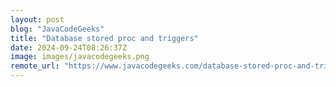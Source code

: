 ```yaml
---
layout: post
blog: "JavaCodeGeeks"
title: "Database stored proc and triggers"
date: 2024-09-24T08:26:37Z
image: images/javacodegeeks.png
remote_url: "https://www.javacodegeeks.com/database-stored-proc-and-triggers.html"
---
```

